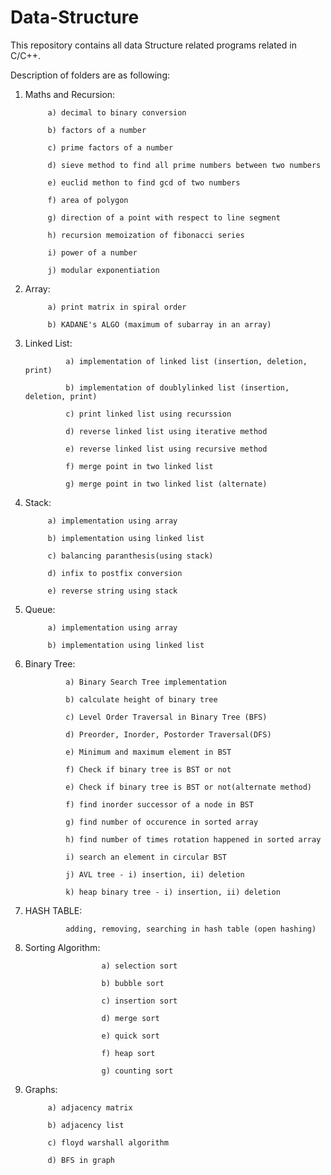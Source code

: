 # Data-Structure

This repository contains all data Structure related programs related in C/C++.

Description of folders are as following:

1) Maths and Recursion:

			a) decimal to binary conversion
		
			b) factors of a number

			c) prime factors of a number

			d) sieve method to find all prime numbers between two numbers

			e) euclid methon to find gcd of two numbers

			f) area of polygon

			g) direction of a point with respect to line segment

			h) recursion memoization of fibonacci series

			i) power of a number

			j) modular exponentiation

2) Array:

			a) print matrix in spiral order

			b) KADANE's ALGO (maximum of subarray in an array)



3) Linked List:
 
				a) implementation of linked list (insertion, deletion, print)
				                                       
				b) implementation of doublylinked list (insertion, deletion, print)
                    
				c) print linked list using recurssion
			
				d) reverse linked list using iterative method

				e) reverse linked list using recursive method

				f) merge point in two linked list

				g) merge point in two linked list (alternate)


4) Stack: 	

			a) implementation using array	
		                
			b) implementation using linked list
	
			c) balancing paranthesis(using stack)

			d) infix to postfix conversion
	
			e) reverse string using stack

3) Queue:	

			a) implementation using array

			b) implementation using linked list

5) Binary Tree: 

				a) Binary Search Tree implementation 

				b) calculate height of binary tree

				c) Level Order Traversal in Binary Tree (BFS)
	
				d) Preorder, Inorder, Postorder Traversal(DFS)

				e) Minimum and maximum element in BST

				f) Check if binary tree is BST or not

				e) Check if binary tree is BST or not(alternate method)

				f) find inorder successor of a node in BST

				g) find number of occurence in sorted array

				h) find number of times rotation happened in sorted array

				i) search an element in circular BST

				j) AVL tree - i) insertion, ii) deletion

				k) heap binary tree - i) insertion, ii) deletion 

7) HASH TABLE:
		
				adding, removing, searching in hash table (open hashing)


6) Sorting Algorithm:	

						a) selection sort

						b) bubble sort

						c) insertion sort

						d) merge sort

						e) quick sort

						f) heap sort

						g) counting sort

7) Graphs:

			a) adjacency matrix

			b) adjacency list

			c) floyd warshall algorithm

			d) BFS in graph	
		
		 
